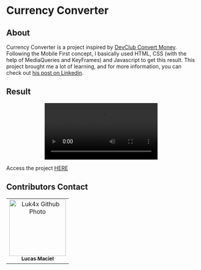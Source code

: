 # Currency Converter

## About

Currency Converter is a project inspired by <a href='https://www.figma.com/file/eg239o5MNJCj9asPPwzkrQ/CodeClub-Convert-Money?node-id=25%3A109'>DevClub Convert Money</a>.
Following the Mobile First concept, I basically used HTML, CSS (with the help of MediaQueries and KeyFrames) and Javascript to get this result.
This project brought me a lot of learning, and for more information, you can check out <a href='https://www.linkedin.com/feed/update/urn:li:activity:6911292330431942656/'>his post on Linkedin</a>.

## Result

<p align="center">
  <video src="https://user-images.githubusercontent.com/86276393/159162293-4ceb2d4f-4563-4671-8627-ec22142b1c35.mp4">
</p>
Access the project <a href="https://luk4x.github.io/devClub-convert-money/">HERE</a>

## Contributors Contact

<table>
  <tr>
    <td align="center">
      <a href="https://www.linkedin.com/in/lucasmacielf/">
        <img src="https://avatars.githubusercontent.com/Luk4x" width="150px;" alt="Luk4x Github Photo"/><br>
        <sub>
          <b>Lucas Maciel</b>
        </sub>
      </a>
    </td>
  </tr>
</table>
